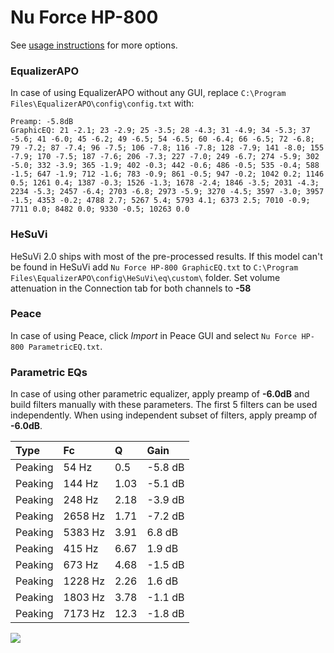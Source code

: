 # Nu Force HP-800
See [usage instructions](https://github.com/jaakkopasanen/AutoEq#usage) for more options.

### EqualizerAPO
In case of using EqualizerAPO without any GUI, replace `C:\Program Files\EqualizerAPO\config\config.txt`
with:
```
Preamp: -5.8dB
GraphicEQ: 21 -2.1; 23 -2.9; 25 -3.5; 28 -4.3; 31 -4.9; 34 -5.3; 37 -5.6; 41 -6.0; 45 -6.2; 49 -6.5; 54 -6.5; 60 -6.4; 66 -6.5; 72 -6.8; 79 -7.2; 87 -7.4; 96 -7.5; 106 -7.8; 116 -7.8; 128 -7.9; 141 -8.0; 155 -7.9; 170 -7.5; 187 -7.6; 206 -7.3; 227 -7.0; 249 -6.7; 274 -5.9; 302 -5.0; 332 -3.9; 365 -1.9; 402 -0.3; 442 -0.6; 486 -0.5; 535 -0.4; 588 -1.5; 647 -1.9; 712 -1.6; 783 -0.9; 861 -0.5; 947 -0.2; 1042 0.2; 1146 0.5; 1261 0.4; 1387 -0.3; 1526 -1.3; 1678 -2.4; 1846 -3.5; 2031 -4.3; 2234 -5.3; 2457 -6.4; 2703 -6.8; 2973 -5.9; 3270 -4.5; 3597 -3.0; 3957 -1.5; 4353 -0.2; 4788 2.7; 5267 5.4; 5793 4.1; 6373 2.5; 7010 -0.9; 7711 0.0; 8482 0.0; 9330 -0.5; 10263 0.0
```

### HeSuVi
HeSuVi 2.0 ships with most of the pre-processed results. If this model can't be found in HeSuVi add
`Nu Force HP-800 GraphicEQ.txt` to `C:\Program Files\EqualizerAPO\config\HeSuVi\eq\custom\` folder.
Set volume attenuation in the Connection tab for both channels to **-58**

### Peace
In case of using Peace, click *Import* in Peace GUI and select `Nu Force HP-800 ParametricEQ.txt`.

### Parametric EQs
In case of using other parametric equalizer, apply preamp of **-6.0dB** and build filters manually
with these parameters. The first 5 filters can be used independently.
When using independent subset of filters, apply preamp of **-6.0dB**.

| Type    | Fc      |     Q | Gain    |
|:--------|:--------|:------|:--------|
| Peaking | 54 Hz   |  0.5  | -5.8 dB |
| Peaking | 144 Hz  |  1.03 | -5.1 dB |
| Peaking | 248 Hz  |  2.18 | -3.9 dB |
| Peaking | 2658 Hz |  1.71 | -7.2 dB |
| Peaking | 5383 Hz |  3.91 | 6.8 dB  |
| Peaking | 415 Hz  |  6.67 | 1.9 dB  |
| Peaking | 673 Hz  |  4.68 | -1.5 dB |
| Peaking | 1228 Hz |  2.26 | 1.6 dB  |
| Peaking | 1803 Hz |  3.78 | -1.1 dB |
| Peaking | 7173 Hz | 12.3  | -1.8 dB |

![](https://raw.githubusercontent.com/jaakkopasanen/AutoEq/master/results/innerfidelity/sbaf-serious/Nu%20Force%20HP-800/Nu%20Force%20HP-800.png)
